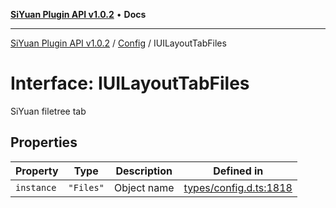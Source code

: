 [**SiYuan Plugin API v1.0.2**](../../../README.md) • **Docs**

---

[SiYuan Plugin API v1.0.2](../../../README.md) / [Config](../README.md) / IUILayoutTabFiles

# Interface: IUILayoutTabFiles

SiYuan filetree tab

## Properties

| Property   | Type      | Description | Defined in                                                                                       |
| ---------- | --------- | ----------- | ------------------------------------------------------------------------------------------------ |
| `instance` | `"Files"` | Object name | [types/config.d.ts:1818](https://github.com/siyuan-note/petal/tree/main/types/config.d.ts#L1818) |

